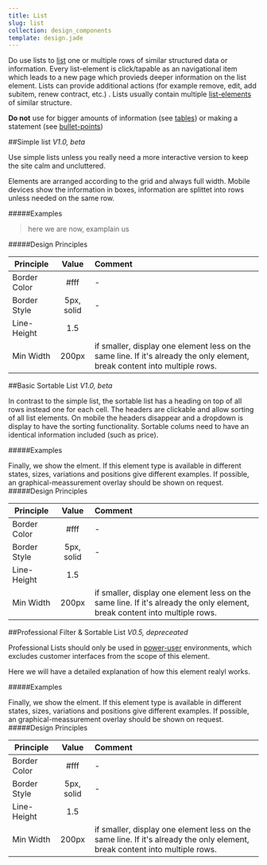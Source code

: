 ```yaml
---
title: List
slug: list
collection: design_components
template: design.jade
---
```


Do use lists to [list](#) one or multiple rows of similar structured data or information. Every list-element is click/tapable as an navigational item which leads to a new page which provieds deeper information on the list element. Lists can provide additional actions (for example remove, edit, add subitem, renew contract, etc.) . Lists usually contain multiple [list-elements](#listElements) of similar structure. 

**Do not** use for bigger amounts of information (see [tables](#tables)) or making a statement (see [bullet-points](#bulletPoints))

##Simple list
*V1.0, beta*

Use simple lists unless you really need a more interactive version to keep the site calm and uncluttered.

Elements are arranged according to the grid and always full width. Mobile devices show the information in boxes, information are splittet into rows unless needed on the same row.

#####Examples

>here we are now, examplain us 

#####Design Principles

| Principle     | Value           | Comment  |
| ------------- |:-------------:  | :--------|
| Border Color  |   #fff          |     -    |
| Border Style  | 5px, solid      | -        |
| Line-Height   | 1.5             |          |
| Min Width     | 200px           | if smaller, display one element less on the same line. If it's already the only element, break content into multiple rows.|

##Basic Sortable List
*V1.0, beta*

In contrast to the simple list, the sortable list has a heading on top of all rows instead one for each cell. The headers are clickable and allow sorting of all list elements. On mobile the headers disappear and a dropdown is display to have the sorting functionality. Sortable colums need to have an identical information included (such as price).

#####Examples
 
Finally, we show the elment. If this element type is available in different states, sizes, variations and positions give different examples. If possible, an graphical-meassurement overlay should be shown on request.
#####Design Principles

| Principle     | Value           | Comment  |
| ------------- |:-------------:  | :--------|
| Border Color  |   #fff          |     -    |
| Border Style  | 5px, solid      | -        |
| Line-Height   | 1.5             |          |
| Min Width     | 200px           | if smaller, display one element less on the same line. If it's already the only element, break content into multiple rows.|

##Professional Filter & Sortable List
*V0.5, depreceated*

Professional Lists should only be used in [power-user](#poweruser) environments, which excludes customer interfaces from the scope of this element.

Here we will have a detailed explanation of how this element realyl works.

#####Examples
 
Finally, we show the elment. If this element type is available in different states, sizes, variations and positions give different examples. If possible, an graphical-meassurement overlay should be shown on request.
#####Design Principles

| Principle     | Value           | Comment  |
| ------------- |:-------------:  | :--------|
| Border Color  |   #fff          |     -    |
| Border Style  | 5px, solid      | -        |
| Line-Height   | 1.5             |          |
| Min Width     | 200px           | if smaller, display one element less on the same line. If it's already the only element, break content into multiple rows.|
